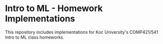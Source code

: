 # Intro to ML - Homework Implementations
This repository includes implementations for Koc University's COMP421/541 Intro to ML class homeworks.
